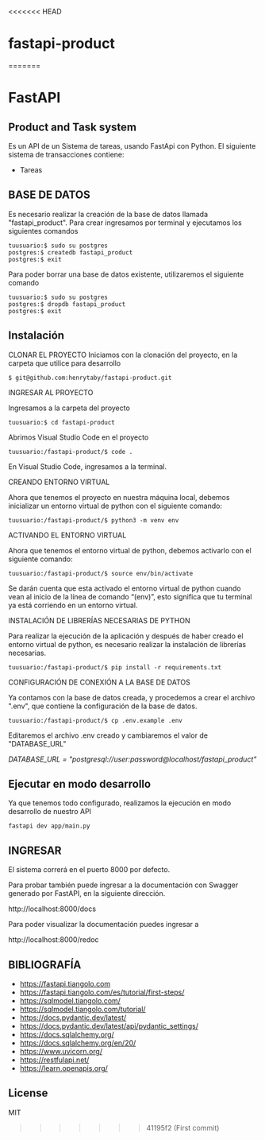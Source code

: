 <<<<<<< HEAD
# fastapi-product
=======
# FastAPI
## Product and Task system

Es un API de un Sistema de tareas, usando FastApi con Python.
El siguiente sistema de transacciones contiene:

- Tareas


## BASE DE DATOS

Es necesario realizar la creación de la base de datos llamada 
"fastapi_product". Para crear ingresamos por terminal y ejecutamos los siguientes comandos

```
tuusuario:$ sudo su postgres
postgres:$ createdb fastapi_product
postgres:$ exit
```

Para poder borrar una base de datos existente, utilizaremos el siguiente comando
```
tuusuario:$ sudo su postgres
postgres:$ dropdb fastapi_product
postgres:$ exit
```

## Instalación
CLONAR EL PROYECTO
Iniciamos con la clonación del proyecto, en la carpeta que utilice para desarrollo
```
$ git@github.com:henrytaby/fastapi-product.git
```
INGRESAR AL PROYECTO

Ingresamos a la carpeta del proyecto
```
tuusuario:$ cd fastapi-product
```
Abrimos Visual Studio Code en el proyecto

```
tuusuario:/fastapi-product/$ code .
```
En Visual Studio Code, ingresamos a la terminal.

CREANDO ENTORNO VIRTUAL

Ahora que tenemos el proyecto en nuestra máquina local, debemos inicializar un entorno virtual de python con el siguiente comando:
```
tuusuario:/fastapi-product/$ python3 -m venv env
```
ACTIVANDO EL ENTORNO VIRTUAL

Ahora que tenemos el entorno virtual de python, debemos activarlo con el siguiente comando:
```
tuusuario:/fastapi-product/$ source env/bin/activate
```

Se darán cuenta que esta activado el entorno virtual de python cuando vean al inicio de la línea de comando “(env)”, esto significa que tu terminal ya está corriendo en un entorno virtual.

INSTALACIÓN DE LIBRERÍAS NECESARIAS DE PYTHON

Para realizar la ejecución de la aplicación y después de haber creado el entorno virtual de python, es necesario realizar la instalación de librerías necesarias.
```
tuusuario:/fastapi-product/$ pip install -r requirements.txt
```

CONFIGURACIÓN DE CONEXIÓN A LA BASE DE DATOS

Ya contamos con la base de datos creada, y procedemos a crear el archivo ".env", que contiene la configuración de la base de datos. 

```
tuusuario:/fastapi-product/$ cp .env.example .env
```
Editaremos el archivo .env creado y cambiaremos el valor de "DATABASE_URL"


*DATABASE_URL = "postgresql://user:password@localhost/fastapi_product"*

## Ejecutar en modo desarrollo

Ya que tenemos todo configurado, realizamos la ejecución en modo desarrollo de nuestro API
```
fastapi dev app/main.py
```
## INGRESAR

El sistema correrá en el puerto 8000 por defecto.

Para probar también puede ingresar a la documentación con Swagger generado por FastAPI, en la siguiente dirección.

http://localhost:8000/docs

Para poder visualizar la documentación puedes ingresar a

http://localhost:8000/redoc 

## BIBLIOGRAFÍA
- https://fastapi.tiangolo.com
- https://fastapi.tiangolo.com/es/tutorial/first-steps/
- https://sqlmodel.tiangolo.com/
- https://sqlmodel.tiangolo.com/tutorial/
- https://docs.pydantic.dev/latest/
- https://docs.pydantic.dev/latest/api/pydantic_settings/
- https://docs.sqlalchemy.org/
- https://docs.sqlalchemy.org/en/20/
- https://www.uvicorn.org/
- https://restfulapi.net/
- https://learn.openapis.org/


## License

MIT
>>>>>>> 41195f2 (First commit)
